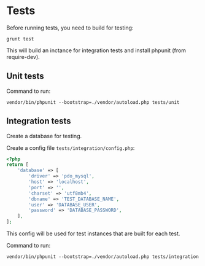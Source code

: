 # Tests

Before running tests, you need to build for testing:

```
grunt test
```

This will build an inctance for integration tests and install phpunit (from require-dev).

## Unit tests

Command to run:

```
vendor/bin/phpunit --bootstrap=./vendor/autoload.php tests/unit
```

## Integration tests

Create a database for testing.

Create a config file  `tests/integration/config.php`:

```php
<?php
return [
    'database' => [
        'driver' => 'pdo_mysql',
        'host' => 'localhost',
        'port' => '',
        'charset' => 'utf8mb4',
        'dbname' => 'TEST_DATABASE_NAME',
        'user' => 'DATABASE_USER',
        'password' => 'DATABASE_PASSWORD',
    ],
];
```

This config will be used for test instances that are built for each test.

Command to run:
```
vendor/bin/phpunit --bootstrap=./vendor/autoload.php tests/integration
```

